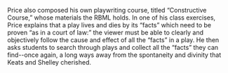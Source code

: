 Price also composed his own playwriting course, titled “Constructive Course,” whose materials the RBML holds. In one of his class exercises, Price explains that a play lives and dies by its “facts” which need to be proven “as in a court of law:” the viewer must be able to clearly and objectively follow the cause and effect of all the “facts” in a play. He then asks students to search through plays and collect all the “facts” they can find--once again, a long ways away from the spontaneity and divinity that Keats and Shelley cherished.
